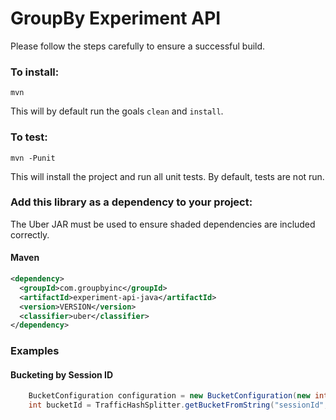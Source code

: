 GroupBy Experiment API
========
 
Please follow the steps carefully to ensure a successful build.

### To install:

    mvn
    
This will by default run the goals `clean` and `install`.


### To test:

    mvn -Punit
    
This will install the project and run all unit tests. By default, tests are not run.


### Add this library as a dependency to your project:
The Uber JAR must be used to ensure shaded dependencies are included correctly.

#### Maven

```xml
<dependency>
  <groupId>com.groupbyinc</groupId>
  <artifactId>experiment-api-java</artifactId>
  <version>VERSION</version>
  <classifier>uber</classifier>
</dependency>
```

### Examples

#### Bucketing by Session ID

```java
    BucketConfiguration configuration = new BucketConfiguration(new int[]{10, 30, 40, 20}, 50);
    int bucketId = TrafficHashSplitter.getBucketFromString("sessionId", bucketConfiguration);   
```
